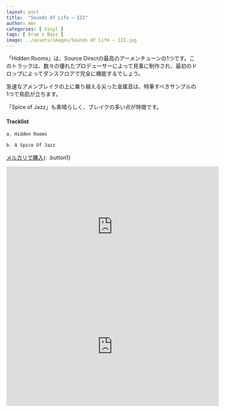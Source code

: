 ```yaml
---
layout: post
title:  "Sounds Of Life – III"
author: mmr
categories: [ Vinyl ]
tags: [ Drum n Bass ]
image: ../assets/images/Sounds Of Life – III.jpg
---
```


「Hidden Rooms」は、Source Directの最高のアーメンチューンの1つです。このトラックは、数々の優れたプロデューサーによって見事に制作され、最初のドロップによってダンスフロアで完全に機能するでしょう。

急速なアメンブレイクの上に乗り越える尖った金属音は、特筆すべきサンプルの1つで鳥肌が立ちます。

「Spice of Jazz」も素晴らしく、ブレイクの多い点が特徴です。

#### Tracklist
```md
a. Hidden Rooms

b. A Spice Of Jazz
```

[メルカリで購入](https://jp.mercari.com/item/m91098858840?afid=6142608987){: .button1}

<iframe width="560" height="315" src="https://www.youtube.com/embed/W3fgU6-1Mug?si=9VJU0OqdrBTu_zbQ" title="YouTube video player" frameborder="0" allow="accelerometer; autoplay; clipboard-write; encrypted-media; gyroscope; picture-in-picture; web-share" referrerpolicy="strict-origin-when-cross-origin" allowfullscreen></iframe>

<iframe width="560" height="315" src="https://www.youtube.com/embed/atwK1bljfeY?si=Q4i2yik1LVJZPC05" title="YouTube video player" frameborder="0" allow="accelerometer; autoplay; clipboard-write; encrypted-media; gyroscope; picture-in-picture; web-share" referrerpolicy="strict-origin-when-cross-origin" allowfullscreen></iframe>